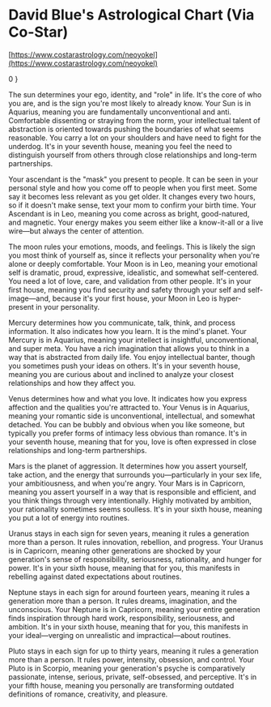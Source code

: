 # David Blue's Astrological Chart (Via Co-Star)

[https://www.costarastrology.com/neoyokel](https://www.costarastrology.com/neoyokel)

0 }

The sun determines your ego, identity, and "role" in life. It's the core of who you are, and is the sign you're most likely to already know. Your Sun is in Aquarius, meaning you are fundamentally unconventional and anti. Comfortable dissenting or straying from the norm, your intellectual talent of abstraction is oriented towards pushing the boundaries of what seems reasonable. You carry a lot on your shoulders and have need to fight for the underdog. It's in your seventh house, meaning you feel the need to distinguish yourself from others through close relationships and long-term partnerships.

Your ascendant is the "mask" you present to people. It can be seen in your personal style and how you come off to people when you first meet. Some say it becomes less relevant as you get older. It changes every two hours, so if it doesn't make sense, text your mom to confirm your birth time. Your Ascendant is in Leo, meaning you come across as bright, good-natured, and magnetic. Your energy makes you seem either like a know-it-all or a live wire—but always the center of attention.

The moon rules your emotions, moods, and feelings. This is likely the sign you most think of yourself as, since it reflects your personality when you're alone or deeply comfortable. Your Moon is in Leo, meaning your emotional self is dramatic, proud, expressive, idealistic, and somewhat self-centered. You need a lot of love, care, and validation from other people. It's in your first house, meaning you find security and safety through your self and self-image—and, because it's your first house, your Moon in Leo is hyper-present in your personality.

Mercury determines how you communicate, talk, think, and process information. It also indicates how you learn. It is the mind's planet. Your Mercury is in Aquarius, meaning your intellect is insightful, unconventional, and super meta. You have a rich imagination that allows you to think in a way that is abstracted from daily life. You enjoy intellectual banter, though you sometimes push your ideas on others. It's in your seventh house, meaning you are curious about and inclined to analyze your closest relationships and how they affect you.

Venus determines how and what you love. It indicates how you express affection and the qualities you're attracted to. Your Venus is in Aquarius, meaning your romantic side is unconventional, intellectual, and somewhat detached. You can be bubbly and obvious when you like someone, but typically you prefer forms of intimacy less obvious than romance. It's in your seventh house, meaning that for you, love is often expressed in close relationships and long-term partnerships.

Mars is the planet of aggression. It determines how you assert yourself, take action, and the energy that surrounds you—particularly in your sex life, your ambitiousness, and when you're angry. Your Mars is in Capricorn, meaning you assert yourself in a way that is responsible and efficient, and you think things through very intentionally. Highly motivated by ambition, your rationality sometimes seems soulless. It's in your sixth house, meaning you put a lot of energy into routines.

Uranus stays in each sign for seven years, meaning it rules a generation more than a person. It rules innovation, rebellion, and progress. Your Uranus is in Capricorn, meaning other generations are shocked by your generation's sense of responsibility, seriousness, rationality, and hunger for power. It's in your sixth house, meaning that for you, this manifests in rebelling against dated expectations about routines.

Neptune stays in each sign for around fourteen years, meaning it rules a generation more than a person. It rules dreams, imagination, and the unconscious. Your Neptune is in Capricorn, meaning your entire generation finds inspiration through hard work, responsibility, seriousness, and ambition. It's in your sixth house, meaning that for you, this manifests in your ideal—verging on unrealistic and impractical—about routines.

Pluto stays in each sign for up to thirty years, meaning it rules a generation more than a person. It rules power, intensity, obsession, and control. Your Pluto is in Scorpio, meaning your generation's psyche is comparatively passionate, intense, serious, private, self-obsessed, and perceptive. It's in your fifth house, meaning you personally are transforming outdated definitions of romance, creativity, and pleasure.